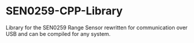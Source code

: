 # SEN0259-CPP-Library
 Library for the SEN0259 Range Sensor rewritten for communication over USB and can be compiled for any system.
